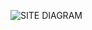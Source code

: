 ![SITE DIAGRAM](https://user-images.githubusercontent.com/95837544/207123887-99058773-dc76-4fe6-91fa-42289f6428aa.png)
